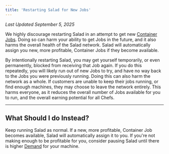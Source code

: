 ```yaml
---
title: 'Restarting Salad for New Jobs'
---
```


_Last Updated September 5, 2025_

We highly discourage restarting Salad in an attempt to get new
[Container Jobs](https://Community.salad.com/new-feature-container-environments-now-available/). Doing so can harm your
ability to get Jobs in the future, and it also harms the overall health of the Salad network. Salad will automatically
assign you new, more profitable, Container Jobs if they become available.

By intentionally restarting Salad, you may get yourself temporarily, or even permanently, blocked from receiving that
Job again. If you do this repeatedly, you will likely run out of new Jobs to try, and have no way back to the Jobs you
were previously running. Doing this can also harm the network as a whole. If customers are unable to keep their jobs
running, or find enough machines, they may choose to leave the network entirely. This harms everyone, as it reduces the
overall number of Jobs available for you to run, and the overall earning potential for all Chefs.

---

## **What Should I do Instead?**

Keep running Salad as normal. If a new, more profitable, Container Job becomes available, Salad will automatically
assign it to you. If you're not making enough to be profitable for you, consider pausing Salad until there is higher
[Demand](/docs/FAQ/Community/613-network-monitor) for your machine.
